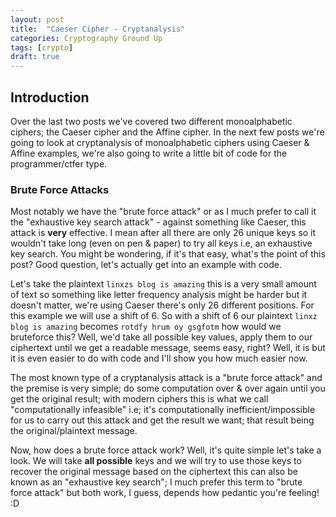 ```yaml
---
layout: post
title:  "Caeser Cipher - Cryptanalysis"
categories: Cryptography Ground Up
tags: [crypto]
draft: true
---
```


## Introduction

Over the last two posts we've covered two different monoalphabetic ciphers; the Caeser cipher and the Affine cipher. In the next few posts we're going to look at cryptanalysis of monoalphabetic ciphers using Caeser & Affine examples, we're also going to write a little bit of code for the programmer/ctfer type.

### Brute Force Attacks

Most notably we have the "brute force attack" or as I much prefer to call it the "exhaustive key search attack" - against something like Caeser, this attack is **very** effective. I mean after all there are only 26 unique keys so it wouldn't take long (even on pen & paper) to try all keys i.e, an exhaustive key search. You might be wondering, if it's that easy, what's the point of this post? Good question, let's actually get into an example with code.

Let's take the plaintext `linxzs blog is amazing` this is a very small amount of text so something like letter frequency analysis might be harder but it doesn't matter, we're using Caeser there's only 26 different positions. For this example we will use a shift of 6. So with a shift of 6 our plaintext `linxz blog is amazing` becomes `rotdfy hrum oy gsgfotm` how would we bruteforce this? Well, we'd take all possible key values, apply them to our ciphertext until we get a readable message, seems easy, right? Well, it is but it is even easier to do with code and I'll show you how much easier now.








The most known type of a cryptanalysis attack is a "brute force attack" and the premise is very simple; do some computation over & over again until you get the original result; with modern ciphers this is what we call "computationally infeasible" i.e; it's computationally inefficient/impossible for us to carry out this attack and get the result we want; that result being the original/plaintext message.

Now, how does a brute force attack work? Well, it's quite simple let's take a look. We will take **all possible** keys and we will try to use those keys to recover the original message based on the ciphertext this can also be known as an "exhaustive key search"; I much prefer this term to "brute force attack" but both work, I guess, depends how pedantic you're feeling! :D
